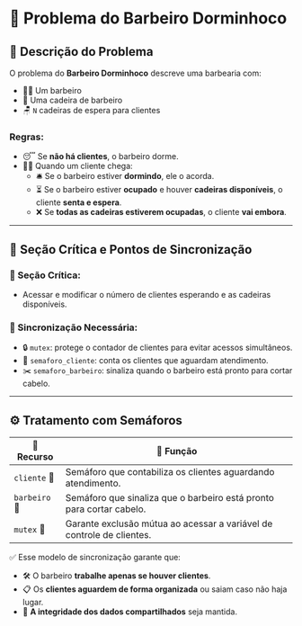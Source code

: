 # 💈 Problema do Barbeiro Dorminhoco

## 📝 Descrição do Problema

O problema do **Barbeiro Dorminhoco** descreve uma barbearia com:

- 👨‍🔧 Um barbeiro  
- 💺 Uma cadeira de barbeiro  
- 🪑 `N` cadeiras de espera para clientes  

### Regras:

- 😴 Se **não há clientes**, o barbeiro dorme.
- 🚶‍♂️ Quando um cliente chega:
  - 🛎️ Se o barbeiro estiver **dormindo**, ele o acorda.
  - ⏳ Se o barbeiro estiver **ocupado** e houver **cadeiras disponíveis**, o cliente **senta e espera**.
  - ❌ Se **todas as cadeiras estiverem ocupadas**, o cliente **vai embora**.

---

## 🔐 Seção Crítica e Pontos de Sincronização

### 🔸 Seção Crítica:
- Acessar e modificar o número de clientes esperando e as cadeiras disponíveis.

### 🔸 Sincronização Necessária:

- 🔒 `mutex`: protege o contador de clientes para evitar acessos simultâneos.
- 🚻 `semaforo_cliente`: conta os clientes que aguardam atendimento.
- ✂️ `semaforo_barbeiro`: sinaliza quando o barbeiro está pronto para cortar cabelo.

---

## ⚙️ Tratamento com Semáforos

| 🔧 Recurso        | 🧩 Função                                                                 |
|------------------|--------------------------------------------------------------------------|
| `cliente` 👥      | Semáforo que contabiliza os clientes aguardando atendimento.            |
| `barbeiro` 💇     | Semáforo que sinaliza que o barbeiro está pronto para cortar cabelo.    |
| `mutex` 🔐        | Garante exclusão mútua ao acessar a variável de controle de clientes.   |

✅ Esse modelo de sincronização garante que:

- 🛠️ O barbeiro **trabalhe apenas se houver clientes**.  
- 📋 Os **clientes aguardem de forma organizada** ou saiam caso não haja lugar.  
- 🔄 **A integridade dos dados compartilhados** seja mantida.
